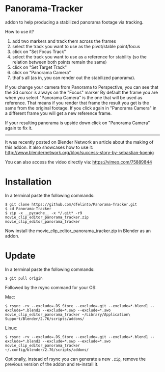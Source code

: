 Panorama-Tracker
================

addon to help producing a stabilized panorama footage via tracking.

How to use it?
 1. add two markers and track them across the frames
 2. select the track you want to use as the pivot/stable point/focus
 3. click on "Set Focus Track"
 4. select the track you want to use as a reference for stability (so the relation between both points remain the same)
 5. click on "Set Target Track"
 6. click on "Panorama Camera"
 7. that's all (as in, you can render out the stabilized panorama).
 
If you change your camera from Panorama to Perspective, you can see that the 3d cursor is always on the "Focus" marker
By default the frame you are when you select "Panorama Camera" is the one that will be used as reference.
That means if you render that frame the result you get is the same from the original footage.
If you click again in "Panorama Camera" in a different frame you will get a new reference frame.
 
If your resulting panorama is upside down click on "Panorama Camera" again to fix it.

* * *

It was recently posted on Blender Network an article about the making of this addon. It also showcases how to use it:
http://www.blendernetwork.org/blog/success-story-by-sebastian-koenig

You can also access the video directly via:
https://vimeo.com/75889844

Installation
============
In a terminal paste the following commands:
```
$ git clone https://github.com/dfelinto/Panorama-Tracker.git
$ cd Panorama-Tracker
$ zip -x __pycache__ -x */.git* -r9 movie_clip_editor_panorama_tracker.zip movie_clip_editor_panorama_tracker
```

Now install the movie_clip_editor_panorama_tracker.zip in Blender as an addon.

Update
======
In a terminal paste the following commands:
```
$ git pull origin
```

Followed by the rsync command for your OS:

Mac:
```
$ rsync -rv --exclude=.DS_Store --exclude=.git --exclude=*.blend1 --exclude=*.blend2 --exclude=*.swp --exclude=*.swo movie_clip_editor_panorama_tracker ~/Library/Application\ Support/Blender/2.76/scripts/addons/
```

Linux:
```
$ rsync -rv --exclude=.DS_Store --exclude=.git --exclude=*.blend1 --exclude=*.blend2 --exclude=*.swp --exclude=*.swo movie_clip_editor_panorama_tracker ~/.config/blender/2.76/scripts/addons/
```

Optionally, instead of rsync you can generate a new ``.zip``, remove the previous version of the addon and re-install it.
